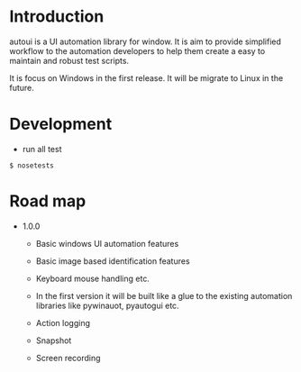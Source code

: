 # Introduction
autoui is a UI automation library for window. It is aim to provide simplified workflow to the automation developers to help them create a easy to maintain and robust test scripts.

It is focus on Windows in the first release. It will be migrate to Linux in the future.

# Development
- run all test
```
$ nosetests
```

# Road map
- 1.0.0

    + Basic windows UI automation features
    + Basic image based identification features
    + Keyboard mouse handling etc.
    + In the first version it will be built like a glue to the existing
    automation libraries like pywinauot, pyautogui etc.

    + Action logging
    + Snapshot
    + Screen recording